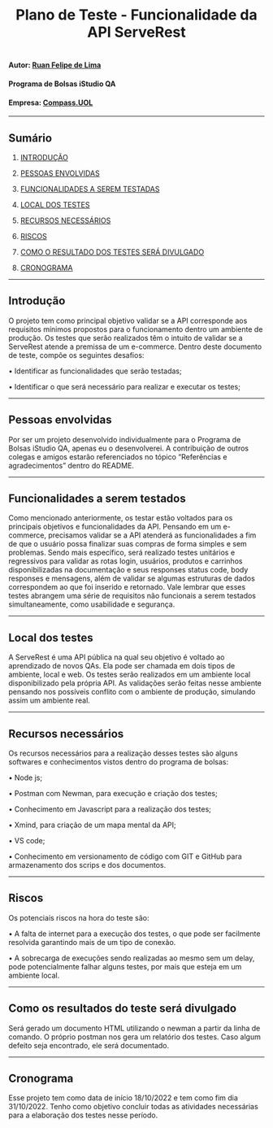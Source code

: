 <h1 align="center">Plano de Teste - Funcionalidade da API ServeRest<h1>


#### Autor: [Ruan Felipe de Lima](https://github.com/RuanLima23)

#### Programa de Bolsas iStudio QA

#### Empresa: [Compass.UOL](https://compass.uol/pt/home/?utm_source=google-ads&utm_medium=ppc&utm_campaign=compasso-uol-institucional&utm_term=compass%20uol&gclid=CjwKCAjwwL6aBhBlEiwADycBIMDfXVuLSCkD0bVpoOEgljwWix7wNBauO6GBWMvYmJ_3L_chrPHlQRoC_jIQAvD_BwE)

---

## Sumário

1.	[INTRODUÇÃO](#introdução)

2.	[PESSOAS ENVOLVIDAS](#pessoas-envolvidas)

3.	[FUNCIONALIDADES A SEREM TESTADAS](#funcionalidades-a-serem-testados)

4.	[LOCAL DOS TESTES](#local-dos-testes)

5.	[RECURSOS NECESSÁRIOS](#recursos-necessários)

6.	[RISCOS](#riscos)

7.	[COMO O RESULTADO DOS TESTES SERÁ DIVULGADO](#como-os-resultados-do-teste-será-divulgado)

8.	[CRONOGRAMA](#cronograma)

---

## Introdução
O projeto tem como principal objetivo validar se a API corresponde aos requisitos mínimos propostos para o funcionamento dentro um ambiente de produção. Os testes que serão realizados têm o intuito de validar se a ServeRest atende a premissa de um e-commerce. Dentro deste documento de teste, compõe os seguintes desafios:

•	Identificar as funcionalidades que serão testadas;

•	Identificar o que será necessário para realizar e executar os testes;

---

## Pessoas envolvidas
Por ser um projeto desenvolvido individualmente para o Programa de Bolsas iStudio QA, apenas eu o desenvolverei. A contribuição de outros colegas e amigos estarão referenciados no tópico “Referências e agradecimentos” dentro do README.

---

## Funcionalidades a serem testados
Como mencionado anteriormente, os testar estão voltados para os principais objetivos e funcionalidades da API. Pensando em um e-commerce, precisamos validar se a API atenderá as funcionalidades a fim de que o usuário possa finalizar suas compras de forma simples e sem problemas. Sendo mais específico, será realizado testes unitários e regressivos para validar as rotas login, usuários, produtos e carrinhos disponibilizadas na documentação e seus responses status code, body responses e mensagens, além de validar se algumas estruturas de dados correspondem ao que foi inserido e retornado. Vale lembrar que esses testes abrangem uma série de requisitos não funcionais a serem testados simultaneamente, como usabilidade e segurança.

---

## Local dos testes
A ServeRest é uma API pública na qual seu objetivo é voltado ao aprendizado de novos QAs. Ela pode ser chamada em dois tipos de ambiente, local e web. Os testes serão realizados em um ambiente local disponibilizado pela própria API. As validações serão feitas nesse ambiente pensando nos possíveis conflito com o ambiente de produção, simulando assim um ambiente real.

---

## Recursos necessários
Os recursos necessários para a realização desses testes são alguns softwares e conhecimentos vistos dentro do programa de bolsas:

•	Node js;

•	Postman com Newman, para execução e criação dos testes;

•	Conhecimento em Javascript para a realização dos testes;

•	Xmind, para criação de um mapa mental da API;

•	VS code;

•	Conhecimento em versionamento de código com GIT e GitHub para armazenamento dos scrips e dos documentos.

---

## Riscos
Os potenciais riscos na hora do teste são:

•	A falta de internet para a execução dos testes, o que pode ser facilmente resolvida garantindo mais de um tipo de conexão. 

•	A sobrecarga de execuções sendo realizadas ao mesmo sem um delay, pode potencialmente falhar alguns testes, por mais que esteja em um ambiente local. 

---

## Como os resultados do teste será divulgado	
Será gerado um documento HTML utilizando o newman a partir da linha de comando. O próprio postman nos gera um relatório dos testes. Caso algum defeito seja encontrado, ele será documentado.

---

## Cronograma
Esse projeto tem como data de início 18/10/2022 e tem como fim dia 31/10/2022.
Tenho como objetivo concluir todas as atividades necessárias para a elaboração dos testes nesse período.




